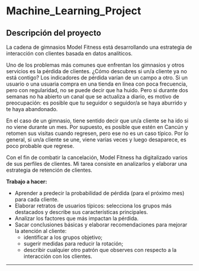 # Machine_Learning_Project

## Descripción del proyecto

La cadena de gimnasios Model Fitness está desarrollando una estrategia de interacción con clientes basada en datos analíticos.

Uno de los problemas más comunes que enfrentan los gimnasios y otros servicios es la pérdida de clientes. ¿Cómo descubres si un/a cliente ya no está contigo?
Los indicadores de pérdida varían de un campo a otro. Si un usuario o una usuaria compra en una tienda en línea con poca frecuencia, pero con regularidad, no se puede decir que ha huido. Pero si durante dos semanas no ha abierto un canal que se actualiza a diario, es motivo de preocupación: es posible que tu seguidor o seguidor/a se haya aburrido y te haya abandonado.

En el caso de un gimnasio, tiene sentido decir que un/a cliente se ha ido si no viene durante un mes. Por supuesto, es posible que estén en Cancún y retomen sus visitas cuando regresen, pero ese no es un caso típico. Por lo general, si un/a cliente se une, viene varias veces y luego desaparece, es poco probable que regrese.

Con el fin de combatir la cancelación, Model Fitness ha digitalizado varios de sus perfiles de clientes. Mi tarea consiste en analizarlos y elaborar una estrategia de retención de clientes.

**Trabajo a hacer:**

- Aprender a predecir la probabilidad de pérdida (para el próximo mes) para cada cliente.
- Elaborar retratos de usuarios típicos: selecciona los grupos más destacados y describe sus características principales.
- Analizar los factores que más impactan la pérdida.
- Sacar conclusiones básicas y elaborar recomendaciones para mejorar la atención al cliente:
   - identificar a los grupos objetivo;
   - sugerir medidas para reducir la rotación;
   - describir cualquier otro patrón que observes con respecto a la interacción con los clientes.

---
